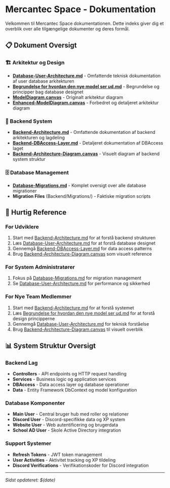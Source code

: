 # Mercantec Space - Dokumentation

Velkommen til Mercantec Space dokumentationen. Dette indeks giver dig et overblik over alle tilgængelige dokumenter og deres formål.

## 📋 Dokument Oversigt

### 🏗️ Arkitektur og Design
- **[Database-User-Architecture.md](Database-User-Architecture.md)** - Omfattende teknisk dokumentation af user database arkitekturen
- **[Begrundelse for hvordan den nye model ser ud.md](Begrundelse%20for%20hvordan%20den%20nye%20model%20ser%20ud.md)** - Begrundelse og principper bag database designet
- **[ModelDiagram.canvas](ModelDiagram.canvas)** - Originalt arkitektur diagram
- **[Enhanced-ModelDiagram.canvas](Enhanced-ModelDiagram.canvas)** - Forbedret og detaljeret arkitektur diagram

### 🚀 Backend System
- **[Backend-Architecture.md](Backend-Architecture.md)** - Omfattende dokumentation af backend arkitekturen og lagdeling
- **[Backend-DBAccess-Layer.md](Backend-DBAccess-Layer.md)** - Detaljeret dokumentation af DBAccess laget
- **[Backend-Architecture-Diagram.canvas](Backend-Architecture-Diagram.canvas)** - Visuelt diagram af backend system struktur

### 🗄️ Database Management
- **[Database-Migrations.md](./Database-Migrations.md)** - Komplet oversigt over alle database migrationer
- **Migration Files** (Backend/Migrations/) - Faktiske migration scripts

## 🎯 Hurtig Reference

### For Udviklere
1. Start med [Backend-Architecture.md](Backend-Architecture.md) for at forstå backend strukturen
2. Læs [Database-User-Architecture.md](Database-User-Architecture.md) for at forstå database designet
3. Gennemgå [Backend-DBAccess-Layer.md](Backend-DBAccess-Layer.md) for data access patterns
4. Brug [Backend-Architecture-Diagram.canvas](Backend-Architecture-Diagram.canvas) som visuelt reference

### For System Administratører
1. Fokus på [Database-Migrations.md](./Database-Migrations.md) for migration management
2. Se [Database-User-Architecture.md](Database-User-Architecture.md) for performance og sikkerhed

### For Nye Team Medlemmer
1. Start med [Backend-Architecture.md](Backend-Architecture.md) for at forstå systemet
2. Læs [Begrundelse for hvordan den nye model ser ud.md](Begrundelse%20for%20hvordan%20den%20nye%20model%20ser%20ud.md) for at forstå design principperne
3. Gennemgå [Database-User-Architecture.md](Database-User-Architecture.md) for teknisk forståelse
4. Brug [Backend-Architecture-Diagram.canvas](Backend-Architecture-Diagram.canvas) til visuelt overblik

## 📊 System Struktur Oversigt

### Backend Lag
- **Controllers** - API endpoints og HTTP request handling
- **Services** - Business logic og application services
- **DBAccess** - Data access layer og database operationer
- **Data** - Entity Framework DbContext og model konfiguration

### Database Komponenter
- **Main User** - Central bruger hub med roller og relationer
- **Discord User** - Discord-specifikke data og XP system
- **Website User** - Web autentificering og brugerdata
- **School AD User** - Skole Active Directory integration

### Support Systemer
- **Refresh Tokens** - JWT token management
- **User Activities** - Aktivitet tracking og XP tildeling
- **Discord Verifications** - Verifikationskoder for Discord integration

---

*Sidst opdateret: $(date)*
